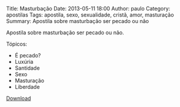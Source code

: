 Title: Masturbação
Date: 2013-05-11 18:00
Author: paulo
Category: apostilas
Tags: apostila, sexo, sexualidade, cristã, amor, masturação
Summary: Apostila sobre masturbação ser pecado ou não

Apostila sobre masturbação ser pecado ou não.

Tópicos:

- É pecado?
- Luxúria
- Santidade
- Sexo
- Masturação
- Liberdade


[Download](https://www.dropbox.com/s/ctlx21hog7wq92f/Masturba%C3%A7%C3%A3o.pdf?dl=1)